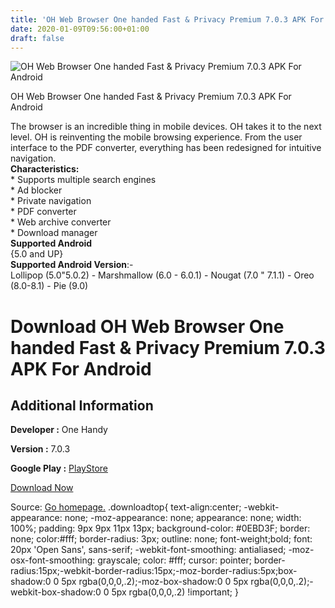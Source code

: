 ```yaml
---
title: 'OH Web Browser One handed Fast & Privacy Premium 7.0.3 APK For Android'
date: 2020-01-09T09:56:00+01:00
draft: false
---
```


![OH Web Browser One handed Fast & Privacy Premium 7.0.3 APK For Android](https://i1.wp.com/apkhome.net/wp-content/uploads/2020/01/OH-Web-Browser-One-handed-Fast-Privacy-Premium-7.0.3.png "OH Web Browser One handed Fast & Privacy Premium 7.0.3 APK For Android")

  

OH Web Browser One handed Fast & Privacy Premium 7.0.3 APK For Android

The browser is an incredible thing in mobile devices. OH takes it to the next level. OH is reinventing the mobile browsing experience. From the user interface to the PDF converter, everything has been redesigned for intuitive navigation.  
**Characteristics:**  
\* Supports multiple search engines  
\* Ad blocker  
\* Private navigation  
\* PDF converter  
\* Web archive converter  
\* Download manager  
**Supported Android**  
{5.0 and UP}  
**Supported Android Version**:-  
Lollipop (5.0"5.0.2) - Marshmallow (6.0 - 6.0.1) - Nougat (7.0 " 7.1.1) - Oreo (8.0-8.1) - Pie (9.0)

Download OH Web Browser One handed Fast & Privacy Premium 7.0.3 APK For Android
===============================================================================

Additional Information
----------------------

**Developer :** One Handy

**Version :** 7.0.3

**Google Play :** [PlayStore](https://play.google.com/store/apps/details?id=com.oh.bro)

  

[Download Now](https://store4app.co/post/oh-web-browser-one-handed-fast-amp-privacy-premium-7-0-3-apk-for-android_1578468838)

  
Source: [Go homepage.](https://store4app.co/post/oh-web-browser-one-handed-fast-amp-privacy-premium-7-0-3-apk-for-android_1578468838) .downloadtop{ text-align:center; -webkit-appearance: none; -moz-appearance: none; appearance: none; width: 100%; padding: 9px 9px 11px 13px; background-color: #0EBD3F; border: none; color:#fff; border-radius: 3px; outline: none; font-weight;bold; font: 20px 'Open Sans', sans-serif; -webkit-font-smoothing: antialiased; -moz-osx-font-smoothing: grayscale; color: #fff; cursor: pointer; border-radius:15px;-webkit-border-radius:15px;-moz-border-radius:5px;box-shadow:0 0 5px rgba(0,0,0,.2);-moz-box-shadow:0 0 5px rgba(0,0,0,.2);-webkit-box-shadow:0 0 5px rgba(0,0,0,.2) !important; }